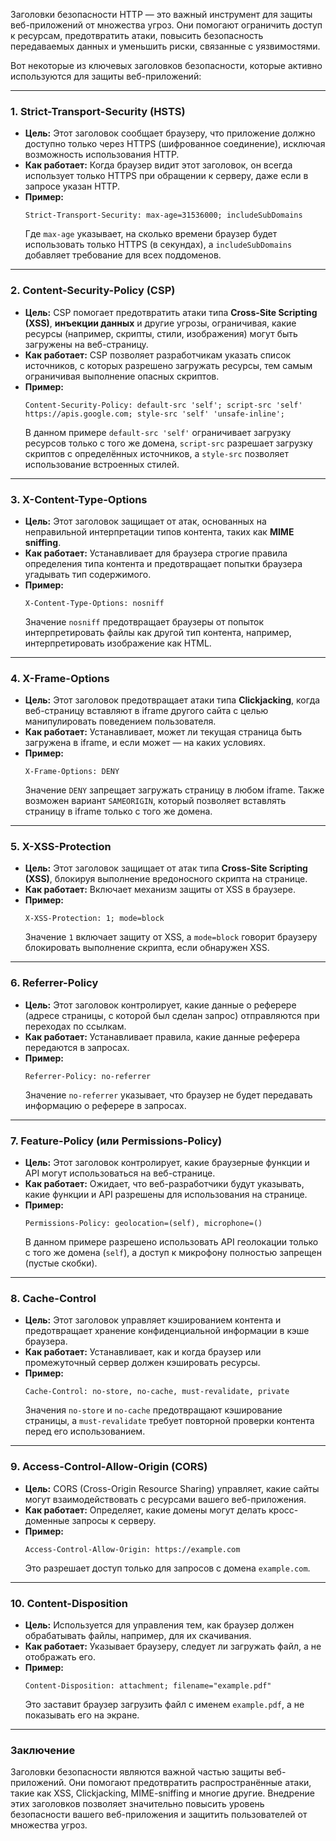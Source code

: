 Заголовки безопасности HTTP — это важный инструмент для защиты веб-приложений от множества угроз. Они помогают ограничить доступ к ресурсам, предотвратить атаки, повысить безопасность передаваемых данных и уменьшить риски, связанные с уязвимостями.

Вот некоторые из ключевых заголовков безопасности, которые активно используются для защиты веб-приложений:

---

### 1. **Strict-Transport-Security (HSTS)**
- **Цель:** Этот заголовок сообщает браузеру, что приложение должно доступно только через HTTPS (шифрованное соединение), исключая возможность использования HTTP.
- **Как работает:** Когда браузер видит этот заголовок, он всегда использует только HTTPS при обращении к серверу, даже если в запросе указан HTTP.
- **Пример:**
  ```http
  Strict-Transport-Security: max-age=31536000; includeSubDomains
  ```
  Где `max-age` указывает, на сколько времени браузер будет использовать только HTTPS (в секундах), а `includeSubDomains` добавляет требование для всех поддоменов.

---

### 2. **Content-Security-Policy (CSP)**
- **Цель:** CSP помогает предотвратить атаки типа **Cross-Site Scripting (XSS)**, **инъекции данных** и другие угрозы, ограничивая, какие ресурсы (например, скрипты, стили, изображения) могут быть загружены на веб-страницу.
- **Как работает:** CSP позволяет разработчикам указать список источников, с которых разрешено загружать ресурсы, тем самым ограничивая выполнение опасных скриптов.
- **Пример:**
  ```http
  Content-Security-Policy: default-src 'self'; script-src 'self' https://apis.google.com; style-src 'self' 'unsafe-inline';
  ```
  В данном примере `default-src 'self'` ограничивает загрузку ресурсов только с того же домена, `script-src` разрешает загрузку скриптов с определённых источников, а `style-src` позволяет использование встроенных стилей.

---

### 3. **X-Content-Type-Options**
- **Цель:** Этот заголовок защищает от атак, основанных на неправильной интерпретации типов контента, таких как **MIME sniffing**.
- **Как работает:** Устанавливает для браузера строгие правила определения типа контента и предотвращает попытки браузера угадывать тип содержимого.
- **Пример:**
  ```http
  X-Content-Type-Options: nosniff
  ```
  Значение `nosniff` предотвращает браузеры от попыток интерпретировать файлы как другой тип контента, например, интерпретировать изображение как HTML.

---

### 4. **X-Frame-Options**
- **Цель:** Этот заголовок предотвращает атаки типа **Clickjacking**, когда веб-страницу вставляют в iframe другого сайта с целью манипулировать поведением пользователя.
- **Как работает:** Устанавливает, может ли текущая страница быть загружена в iframe, и если может — на каких условиях.
- **Пример:**
  ```http
  X-Frame-Options: DENY
  ```
  Значение `DENY` запрещает загружать страницу в любом iframe. Также возможен вариант `SAMEORIGIN`, который позволяет вставлять страницу в iframe только с того же домена.

---

### 5. **X-XSS-Protection**
- **Цель:** Этот заголовок защищает от атак типа **Cross-Site Scripting (XSS)**, блокируя выполнение вредоносного скрипта на странице.
- **Как работает:** Включает механизм защиты от XSS в браузере.
- **Пример:**
  ```http
  X-XSS-Protection: 1; mode=block
  ```
  Значение `1` включает защиту от XSS, а `mode=block` говорит браузеру блокировать выполнение скрипта, если обнаружен XSS.

---

### 6. **Referrer-Policy**
- **Цель:** Этот заголовок контролирует, какие данные о реферере (адресе страницы, с которой был сделан запрос) отправляются при переходах по ссылкам.
- **Как работает:** Устанавливает правила, какие данные реферера передаются в запросах.
- **Пример:**
  ```http
  Referrer-Policy: no-referrer
  ```
  Значение `no-referrer` указывает, что браузер не будет передавать информацию о реферере в запросах.

---

### 7. **Feature-Policy (или Permissions-Policy)**
- **Цель:** Этот заголовок контролирует, какие браузерные функции и API могут использоваться на веб-странице.
- **Как работает:** Ожидает, что веб-разработчики будут указывать, какие функции и API разрешены для использования на странице.
- **Пример:**
  ```http
  Permissions-Policy: geolocation=(self), microphone=()
  ```
  В данном примере разрешено использовать API геолокации только с того же домена (`self`), а доступ к микрофону полностью запрещен (пустые скобки).

---

### 8. **Cache-Control**
- **Цель:** Этот заголовок управляет кэшированием контента и предотвращает хранение конфиденциальной информации в кэше браузера.
- **Как работает:** Устанавливает, как и когда браузер или промежуточный сервер должен кэшировать ресурсы.
- **Пример:**
  ```http
  Cache-Control: no-store, no-cache, must-revalidate, private
  ```
  Значения `no-store` и `no-cache` предотвращают кэширование страницы, а `must-revalidate` требует повторной проверки контента перед его использованием.

---

### 9. **Access-Control-Allow-Origin (CORS)**
- **Цель:** CORS (Cross-Origin Resource Sharing) управляет, какие сайты могут взаимодействовать с ресурсами вашего веб-приложения.
- **Как работает:** Определяет, какие домены могут делать кросс-доменные запросы к серверу.
- **Пример:**
  ```http
  Access-Control-Allow-Origin: https://example.com
  ```
  Это разрешает доступ только для запросов с домена `example.com`.

---

### 10. **Content-Disposition**
- **Цель:** Используется для управления тем, как браузер должен обрабатывать файлы, например, для их скачивания.
- **Как работает:** Указывает браузеру, следует ли загружать файл, а не отображать его.
- **Пример:**
  ```http
  Content-Disposition: attachment; filename="example.pdf"
  ```
  Это заставит браузер загрузить файл с именем `example.pdf`, а не показывать его на экране.

---

### Заключение

Заголовки безопасности являются важной частью защиты веб-приложений. Они помогают предотвратить распространённые атаки, такие как XSS, Clickjacking, MIME-sniffing и многие другие. Внедрение этих заголовков позволяет значительно повысить уровень безопасности вашего веб-приложения и защитить пользователей от множества угроз.